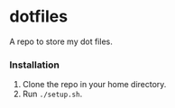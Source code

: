 # dotfiles
A repo to store my dot files.

### Installation
1. Clone the repo in your home directory.
2. Run `./setup.sh`.
